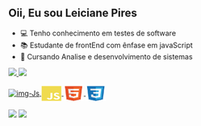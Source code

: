 ## Oii, Eu sou Leiciane Pires 

- 💻 Tenho conhecimento em testes de software
- 📚 Estudante de frontEnd com ênfase em javaScript
- 📌 Cursando Analise e desenvolvimento de sistemas

<div align="start">
  <a href="https://github.com/Leicyane">
  <img height="180em" src="https://github-readme-stats.vercel.app/api?username=Leicyane&show_icons=true&theme=dracula&include_all_commits=true&count_private=true"/>
  <img height="180em" src="https://github-readme-stats.vercel.app/api/top-langs/?username=Leicyane&layout=compact&langs_count=7&theme=dracula"/>
</div>

<div style="display: inline_block"><br>

  <img align="center" alt="img-Js" height="30" width="40" src="https://cdn.jsdelivr.net/gh/devicons/devicon/icons/c/c-original.svg" />
  <img align="center" alt="img-Js" height="30" width="40" src="https://raw.githubusercontent.com/devicons/devicon/master/icons/javascript/javascript-plain.svg">
  <img align="center" alt="img-img-img-HTML" height="30" width="40" src="https://raw.githubusercontent.com/devicons/devicon/master/icons/html5/html5-original.svg">
  <img align="center" alt="img-img-CSS" height="30" width="40" src="https://raw.githubusercontent.com/devicons/devicon/master/icons/css3/css3-original.svg">


</div>

<div> 
  </br>
 <a href="https://www.linkedin.com/in/leiciane-pires-aluno-2550a4260/" target="_blank"><img src="https://img.shields.io/badge/-LinkedIn-%230077B5?style=for-the-badge&logo=linkedin&logoColor=white" target="_blank"></a> 
 <a href = "mailto:Leicyanen@gmail.com"><img src="https://img.shields.io/badge/-Gmail-%23333?style=for-the-badge&logo=gmail&logoColor=white" target="_blank"></a> 
 
</div>
